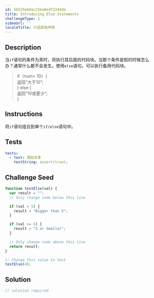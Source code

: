 ```yaml
---
id: 56533eb9ac21ba0edf2244da
title: Introducing Else Statements
challengeType: 1
videoUrl: ''
localeTitle: 介绍其他声明
---
```


## Description
<section id="description">当<code>if</code>语句的条件为真时，将执行其后面的代码块。当那个条件是假的时候怎么办？通常什么都不会发生。使用<code>else</code>语句，可以执行备用代码块。 <blockquote> if（num&gt; 10）{ <br>返回“大于10”; <br> } else { <br>返回“10或更少”; <br> } </blockquote></section>

## Instructions
<section id="instructions">将<code>if</code>语句组合到单个<code>if/else</code>语句中。 </section>

## Tests
<section id='tests'>

```yml
tests:
  - text: 測試文本
    testString: assert(true);

```

</section>

## Challenge Seed
<section id='challengeSeed'>

<div id='js-seed'>

```js
function testElse(val) {
  var result = "";
  // Only change code below this line

  if (val > 5) {
    result = "Bigger than 5";
  }

  if (val <= 5) {
    result = "5 or Smaller";
  }

  // Only change code above this line
  return result;
}

// Change this value to test
testElse(4);

```

</div>



</section>

## Solution
<section id='solution'>

```js
// solution required
```
</section>
